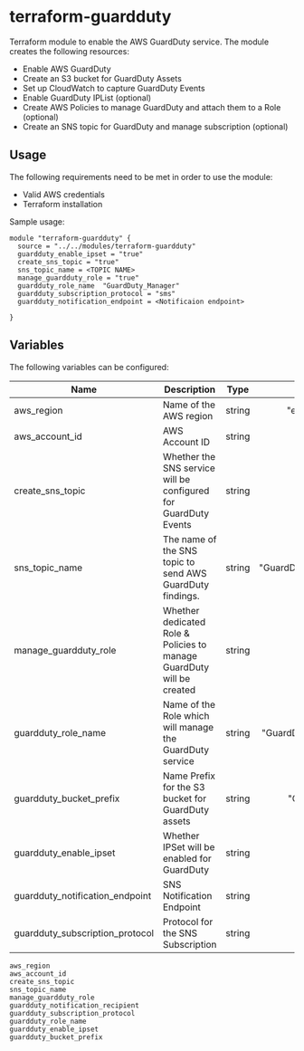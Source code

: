 # terraform-guardduty

Terraform module to enable the AWS GuardDuty service. The module creates the following resources:

- Enable AWS GuardDuty
- Create an S3 bucket for GuardDuty Assets 
- Set up CloudWatch to capture GuardDuty Events
- Enable GuardDuty IPList (optional)
- Create AWS Policies to manage GuardDuty and attach them to a Role (optional)
- Create an SNS topic for GuardDuty and manage subscription (optional)



## Usage

The following requirements need to be met in order to use the module:

- Valid AWS credentials
- Terraform installation

Sample usage:

```hcl
module "terraform-guardduty" {
  source = "../../modules/terraform-guardduty"
  guardduty_enable_ipset = "true"
  create_sns_topic = "true"
  sns_topic_name = <TOPIC NAME>
  manage_guardduty_role = "true"
  guardduty_role_name  "GuardDuty_Manager"
  guardduty_subscription_protocol = "sms"
  guardduty_notification_endpoint = <Notificaion endpoint>

}
```

## Variables
The following variables can be configured:

| Name | Description | Type | Default | Required |
|------|-------------|:----:|:-----:|:-----:|
| aws\_region | Name of the AWS region | string | "eu-west-1" | no |
| aws\_account\_id | AWS Account ID | string | n/a | yes |
| create\_sns\_topic | Whether the SNS service will be configured for GuardDuty Events | string | "true"  | no |
| sns\_topic\_name | The name of the SNS topic to send AWS GuardDuty findings. | string | "GuardDuty_Notifications" | no |
| manage\_guardduty\_role | Whether dedicated Role & Policies to manage GuardDuty will be created| string | "true"  | no |
| guardduty\_role\_name | Name of the Role which will manage the GuardDuty service | string | "GuardDuty_enable_role"  | no |
| guardduty\_bucket\_prefix | Name Prefix for the S3 bucket for GuardDuty assets | string | "GuardDuty" | no |
| guardduty\_enable\_ipset | Whether IPSet will be enabled for GuardDuty | string | "false"  | no |
| guardduty\_notification\_endpoint | SNS Notification Endpoint | string | n/a  | yes |
| guardduty\_subscription\_protocol | Protocol for the SNS Subscription | string | n/a  | yes |

```hcl
aws_region
aws_account_id
create_sns_topic
sns_topic_name 
manage_guardduty_role
guardduty_notification_recipient
guardduty_subscription_protocol
guardduty_role_name
guardduty_enable_ipset
guardduty_bucket_prefix

```

